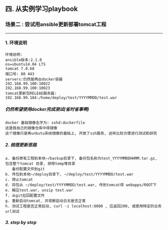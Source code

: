## 四. 从实例学习playbook

###  场景二 : 尝试用ansible更新部署tomcat工程
----------------------------
#### 1. 环境说明

    环境说明:
    ansible版本:2.1.0
    os=ubuntu14.04 LTS
    tomcat 7.0.68
    端口号: 80 443
    servers:仍然是两台docker容器
    192.168.99.100:10022
    192.168.99.100:10023
    tomcat更新包RELEAE服务器: 192.168.99.104:/home/deploy/test/YYYYMMDD/test.war

##### 仍然希望使用docker完成测试(省时省事啊)

    docker 基础镜像名字为: sshd:dockerfile
    这是我自己的镜像仓库中得镜像
    这个镜像只是再unbutu系统镜像的基础上, 开放了ssh服务, 这样比较方便进行测试和研究
    
##### 2. 梳理更新思路

    a. 备份原有工程到本地~/backup目录下, 备份包名称为test_YYYYMMDDHHMM.tar.gz, 包含整个tomcat 目录, 排除temp等目录
       备份配置文件到git
    b. 传包到本地~/deploy目录下, ~/deploy/test/YYYYMMDD/test.war
    c. 停止tomcat
    d. 将包从 ~/deploy/test/YYYYMMDD/test.war, 传到tomcat得 webapps/ROOT下
    e. 解压test.war, unzip test.war
    f. 从git拉回配置文件
    g. 重新启动tomcat, 并观察启动日志是否正常
    h. 测试工程是否正常启动, curl -i localhost:8080 , 应返回200, 或使用特定的业务url测试
    
##### 3. step by step 